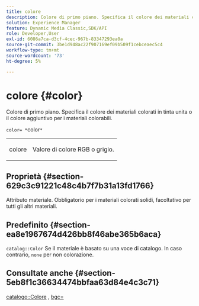 ```yaml
---
title: colore
description: Colore di primo piano. Specifica il colore dei materiali colorati in tinta unita o il colore aggiuntivo per i materiali colorabili.
solution: Experience Manager
feature: Dynamic Media Classic,SDK/API
role: Developer,User
exl-id: 6086a7ca-d3cf-4cec-967b-83347293ea0a
source-git-commit: 3be1d948ac22f907169ef09b509f1cebceaec5c4
workflow-type: tm+mt
source-wordcount: '73'
ht-degree: 5%

---
```


# colore {#color}

Colore di primo piano. Specifica il colore dei materiali colorati in tinta unita o il colore aggiuntivo per i materiali colorabili.

`color= *`color`*`

<table id="simpletable_C5AF9074CCA64EA5921772DF3F7E0F55"> 
 <tr class="strow"> 
  <td class="stentry"> <p><span class="varname"> colore</span> </p> </td> 
  <td class="stentry"> <p>Valore di colore RGB o grigio. </p></td> 
 </tr> 
</table>

## Proprietà {#section-629c3c91221c48c4b7f7b31a13fd1766}

Attributo materiale. Obbligatorio per i materiali colorati solidi, facoltativo per tutti gli altri materiali.

## Predefinito {#section-ea8e1967674d426bb8f46abe365b6aca}

`catalog::Color` Se il materiale è basato su una voce di catalogo. In caso contrario, `none` per non colorazione.

## Consultate anche {#section-5eb8f1c36634474bbfaa63d84e4c3c71}

[catalogo::Colore](../../../../../ir-api/material-cat/image-rendering-api-ref/c-ir-material-catalog/c-ir-material-data-reference/r-ir-cat-color.md#reference-7639487fe0ac48beb9e8afa4dc845552) , [bgc=](../../../../../ir-api/http-protocol/image-rendering-api-ref/c-ir-http-protocol-ref/c-ir-http-protocol-command-reference/r-ir-bgc.md#reference-3f5c78cea01c4a85aa582076d23aebb0)
